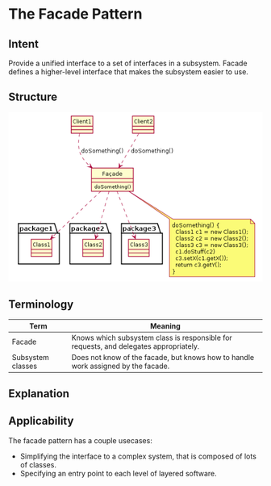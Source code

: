 # The Facade Pattern

## Intent

Provide a unified interface to a set of interfaces in a subsystem. Facade
defines a higher-level interface that makes the subsystem easier to use.

## Structure

![](../data/facade_pattern_uml.png)

## Terminology

| Term              | Meaning                                                                               |
| ----------------- | ------------------------------------------------------------------------------------- |
| Facade            | Knows which subsystem class is responsible for requests, and delegates appropriately. |
| Subsystem classes | Does not know of the facade, but knows how to handle work assigned by the facade.     |

## Explanation

## Applicability

The facade pattern has a couple usecases:
 * Simplifying the interface to a complex system, that is composed of lots of classes.
 * Specifying an entry point to each level of layered software.

